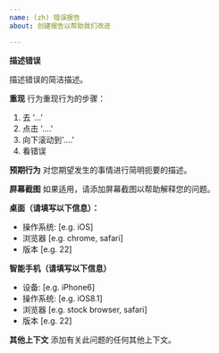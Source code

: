 ```yaml
---
name: (zh) 错误报告
about: 创建报告以帮助我们改进

---
```


**描述错误**

描述错误的简洁描述。

**重现**
行为重现行为的步骤：
1. 去 '...'
2. 点击 '....'
3. 向下滚动到'....'
4. 看错误

**预期行为**
对您期望发生的事情进行简明扼要的描述。

**屏幕截图**
如果适用，请添加屏幕截图以帮助解释您的问题。

**桌面（请填写以下信息）：**
 - 操作系统: [e.g. iOS]
 - 浏览器 [e.g. chrome, safari]
 - 版本 [e.g. 22]

**智能手机（请填写以下信息）**
 - 设备: [e.g. iPhone6]
 - 操作系统: [e.g. iOS8.1]
 - 浏览器 [e.g. stock browser, safari]
 - 版本 [e.g. 22]

**其他上下文**
添加有关此问题的任何其他上下文。
